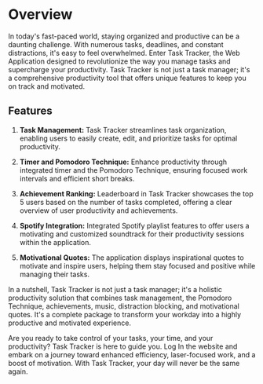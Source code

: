 # Overview

In today's fast-paced world, staying organized and productive can be a daunting challenge. With numerous tasks, deadlines, and constant distractions, it's easy to feel overwhelmed. Enter Task Tracker, the Web Application designed to revolutionize the way you manage tasks and supercharge your productivity. Task Tracker is not just a task manager; it's a comprehensive productivity tool that offers unique features to keep you on track and motivated.

## Features

1. **Task Management:** Task Tracker streamlines task organization, enabling users to easily create, edit, and prioritize tasks for optimal productivity.

2. **Timer and Pomodoro Technique:** Enhance productivity through integrated timer and the Pomodoro Technique, ensuring focused work intervals and efficient short breaks.

3. **Achievement Ranking:** Leaderboard in Task Tracker showcases the top 5 users based on the number of tasks completed, offering a clear overview of user productivity and achievements.

4. **Spotify Integration:** Integrated Spotify playlist features to offer users a motivating and customized soundtrack for their productivity sessions within the application.

5. **Motivational Quotes:** The application displays inspirational quotes to motivate and inspire users, helping them stay focused and positive while managing their tasks.
   
In a nutshell, Task Tracker is not just a task manager; it's a holistic productivity solution that combines task management, the Pomodoro Technique, achievements, music, distraction blocking, and motivational quotes. It's a complete package to transform your workday into a highly productive and motivated experience.

Are you ready to take control of your tasks, your time, and your productivity? Task Tracker is here to guide you. Log In the website and embark on a journey toward enhanced efficiency, laser-focused work, and a boost of motivation. With Task Tracker, your day will never be the same again.

